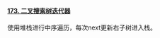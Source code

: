 #### [173. 二叉搜索树迭代器](https://leetcode-cn.com/problems/binary-search-tree-iterator/)

使用堆栈进行中序遍历，每次next更新右子树进入栈。

